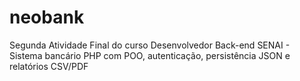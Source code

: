 # neobank
Segunda Atividade Final do curso Desenvolvedor Back-end SENAI - Sistema bancário PHP com POO, autenticação, persistência JSON e relatórios CSV/PDF
